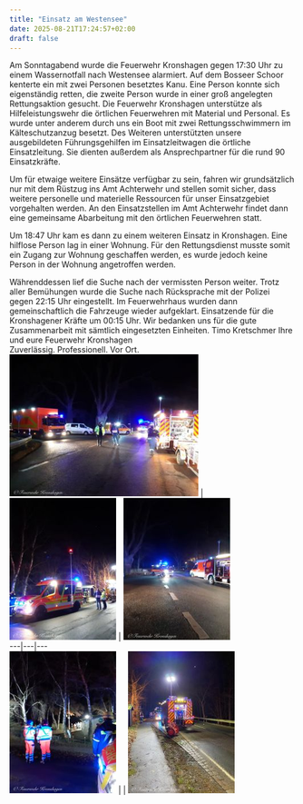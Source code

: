 ```yaml
---
title: "Einsatz am Westensee"
date: 2025-08-21T17:24:57+02:00
draft: false
---
```


Am Sonntagabend wurde die Feuerwehr Kronshagen gegen 17:30 Uhr zu einem Wassernotfall nach Westensee alarmiert. Auf dem Bosseer Schoor kenterte ein mit zwei Personen besetztes Kanu. Eine Person konnte sich eigenständig retten, die zweite Person wurde in einer groß angelegten Rettungsaktion gesucht.
Die Feuerwehr Kronshagen unterstütze als Hilfeleistungswehr die örtlichen Feuerwehren mit Material und Personal. Es wurde unter anderem durch uns ein Boot mit zwei Rettungsschwimmern im Kälteschutzanzug besetzt. Des Weiteren unterstützten unsere ausgebildeten Führungsgehilfen im Einsatzleitwagen die örtliche Einsatzleitung. Sie dienten außerdem als Ansprechpartner für die rund 90 Einsatzkräfte.  
  
Um für etwaige weitere Einsätze verfügbar zu sein, fahren wir grundsätzlich nur mit dem Rüstzug ins Amt Achterwehr und stellen somit sicher, dass weitere personelle und materielle Ressourcen für unser Einsatzgebiet vorgehalten werden. An den Einsatzstellen im Amt Achterwehr findet dann eine gemeinsame Abarbeitung mit den örtlichen Feuerwehren statt.  
  
Um 18:47 Uhr kam es dann zu einem weiteren Einsatz in Kronshagen. Eine hilflose Person lag in einer Wohnung. Für den Rettungsdienst musste somit ein Zugang zur Wohnung geschaffen werden, es wurde jedoch keine Person in der Wohnung angetroffen werden.  
  
Währenddessen lief die Suche nach der vermissten Person weiter. Trotz aller Bemühungen wurde die Suche nach Rücksprache mit der Polizei gegen 22:15 Uhr eingestellt. Im Feuerwehrhaus wurden dann gemeinschaftlich die Fahrzeuge wieder aufgeklart. Einsatzende für die Kronshagener Kräfte um 00:15 Uhr. Wir bedanken uns für die gute Zusammenarbeit mit sämtlich eingesetzten Einheiten.
Timo Kretschmer
Ihre und eure Feuerwehr Kronshagen  
Zuverlässig. Professionell. Vor Ort.
[![b_0_250_16777215_00_images_artikel_Einsatz_2020-12-20_Westensee_1.jpg](img/b_0_250_16777215_00_images_artikel_Einsatz_2020-12-20_Westensee_1.jpg)](/images/artikel/Einsatz_2020-12-20_Westensee_1.jpg) | [![b_0_250_16777215_00_images_artikel_Einsatz_2020-12-20_Westensee_2.jpg](img/b_0_250_16777215_00_images_artikel_Einsatz_2020-12-20_Westensee_2.jpg)](/images/artikel/Einsatz_2020-12-20_Westensee_2.jpg) | [![b_0_250_16777215_00_images_artikel_Einsatz_2020-12-20_Westensee_3.jpg](img/b_0_250_16777215_00_images_artikel_Einsatz_2020-12-20_Westensee_3.jpg)](/images/artikel/Einsatz_2020-12-20_Westensee_3.jpg)  
---|---|---  
[![b_0_250_16777215_00_images_artikel_Einsatz_2020-12-20_Westensee_4.jpg](img/b_0_250_16777215_00_images_artikel_Einsatz_2020-12-20_Westensee_4.jpg)](/images/artikel/Einsatz_2020-12-20_Westensee_4.jpg) |  | [![b_0_250_16777215_00_images_artikel_Einsatz_2020-12-20_Westensee_5.jpg](img/b_0_250_16777215_00_images_artikel_Einsatz_2020-12-20_Westensee_5.jpg)](/images/artikel/Einsatz_2020-12-20_Westensee_5.jpg)

